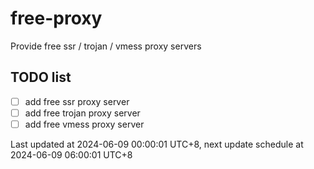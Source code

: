 
# free-proxy
Provide free ssr / trojan / vmess proxy servers


## TODO list
- [ ] add free ssr proxy server
- [ ] add free trojan proxy server
- [ ] add free vmess proxy server

Last updated at 2024-06-09 00:00:01 UTC+8, next update schedule at 2024-06-09 06:00:01 UTC+8


